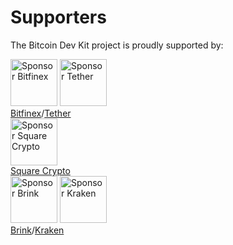 # Supporters

The Bitcoin Dev Kit project is proudly supported by:

<div class="row justify-content-left supporters">
    <div class="p-3">
        <a href="https://www.bitfinex.com/" target="_blank" class="small">
            <img src="/img/bitfinex.svg" style="width: 75px" alt="Sponsor Bitfinex"></a>
        <a href="https://tether.to/" target="_blank" class="small">
            <img src="/img/tether.png" style="width: 75px" alt="Sponsor Tether"></a>
        <div>
            <a href="https://www.bitfinex.com/" target="_blank" class="small">Bitfinex</a>/<a href="https://tether.to/" target="_blank" class="small">Tether</a>
        </div>
    </div>
    <div class="p-3">
        <a href="https://squarecrypto.org/" target="_blank" class="small">
            <img src="/img/squarecrypto.svg" style="width: 75px" alt="Sponsor Square Crypto">
            <div>Square Crypto</div>
        </a>
    </div>
    <div class="p-3">
        <a href="https://brink.dev/" target="_blank" class="small">
            <img src="/img/brink.png" style="width: 75px" alt="Sponsor Brink"></a>
        <a href="https://www.kraken.com/" target="_blank" class="small">
            <img src="/img/kraken.png" style="width: 75px" alt="Sponsor Kraken"></a>
        <div>
            <a href="https://brink.dev/" target="_blank" class="small">Brink</a>/<a href="https://www.kraken.com/" target="_blank" class="small">Kraken</a>
        </div>
    </div>
</div>
